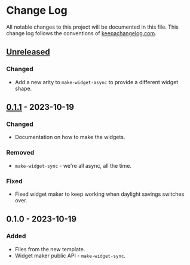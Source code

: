 # Change Log
All notable changes to this project will be documented in this file. This change log follows the conventions of [keepachangelog.com](http://keepachangelog.com/).

## [Unreleased]
### Changed
- Add a new arity to `make-widget-async` to provide a different widget shape.

## [0.1.1] - 2023-10-19
### Changed
- Documentation on how to make the widgets.

### Removed
- `make-widget-sync` - we're all async, all the time.

### Fixed
- Fixed widget maker to keep working when daylight savings switches over.

## 0.1.0 - 2023-10-19
### Added
- Files from the new template.
- Widget maker public API - `make-widget-sync`.

[Unreleased]: https://sourcehost.site/your-name/kvstore/compare/0.1.1...HEAD
[0.1.1]: https://sourcehost.site/your-name/kvstore/compare/0.1.0...0.1.1
